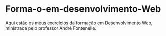 # Forma-o-em-desenvolvimento-Web
Aqui estão os meus exercícios da formação em Desenvolvimento Web, ministrada pelo professor André Fontenelle.
